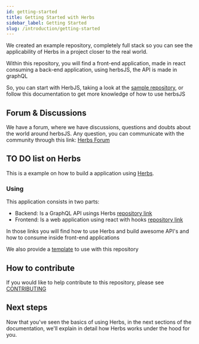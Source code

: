 ```yaml
---
id: getting-started
title: Getting Started with Herbs
sidebar_label: Getting Started
slug: /introduction/getting-started
---
```


We created an example repository, completely full stack so you can see the applicability of Herbs in a project closer to the real world.

Within this repository, you will find a front-end application, made in react consuming a back-end application, using herbsJS, the API is made in graphQL

So, you can start with HerbJS, taking a look at the [sample repository](https://github.com/herbsjs/todolist-on-herbs), or follow this documentation to get more knowledge of how to use herbsJS

## Forum & Discussions

We have a forum, where we have discussions, questions and doubts about the world around herbsJS. Any question, you can communicate with the community through this link: [Herbs Forum](https://github.com/herbsjs/forum)


## TO DO list on Herbs

This is a example on how to build a application using [Herbs](https://github.com/herbsjs).

### Using

This application consists in two parts:

- Backend: Is a GraphQL API usings Herbs [repository link](https://github.com/herbsjs/todolist-on-herbs/tree/master/backend)
- Frontend: Is a web application using react with hooks [repository link](https://github.com/herbsjs/todolist-on-herbs/tree/master/frontend)

In those links you will find how to use Herbs and build awesome API's and how to consume inside front-end applications

We also provide a [template](https://github.com/herbsjs/todolist-on-herbs/generate) to use with this repository

## How to contribute

If you would like to help contribute to this repository, please see [CONTRIBUTING](https://github.com/herbsjs/todolist-on-herbs/blob/master/.github/CONTRIBUTING.md)

## Next steps

Now that you've seen the basics of using Herbs, in the next sections of the documentation, we'll explain in detail how Herbs works under the hood for you.